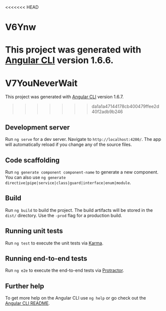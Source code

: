 <<<<<<< HEAD
# V6Ynw

This project was generated with [Angular CLI](https://github.com/angular/angular-cli) version 1.6.6.
=======
# V7YouNeverWait

This project was generated with [Angular CLI](https://github.com/angular/angular-cli) version 1.6.7.
>>>>>>> da1a1a47144178cb400479ffee2d40f2adb9b246

## Development server

Run `ng serve` for a dev server. Navigate to `http://localhost:4200/`. The app will automatically reload if you change any of the source files.

## Code scaffolding

Run `ng generate component component-name` to generate a new component. You can also use `ng generate directive|pipe|service|class|guard|interface|enum|module`.

## Build

Run `ng build` to build the project. The build artifacts will be stored in the `dist/` directory. Use the `-prod` flag for a production build.

## Running unit tests

Run `ng test` to execute the unit tests via [Karma](https://karma-runner.github.io).

## Running end-to-end tests

Run `ng e2e` to execute the end-to-end tests via [Protractor](http://www.protractortest.org/).

## Further help

To get more help on the Angular CLI use `ng help` or go check out the [Angular CLI README](https://github.com/angular/angular-cli/blob/master/README.md).

